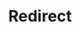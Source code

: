 ﻿---
layout: src/layouts/Redirect.astro
title: Redirect
redirect: https://yamldoc.liuyan.wang/docs/packaging-applications/build-servers
pubDate:  2023-01-01
navSearch: false
navSitemap: false
navMenu: false
---
